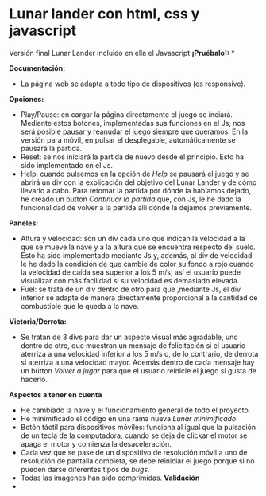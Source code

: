 # Lunar lander con html, css y javascript
Versión final Lunar Lander incluido en ella el Javascript
**¡Pruébalo!:**
*

**Documentación:**
* La página web se adapta a todo tipo de dispositivos (es responsive).

**Opciones:**
* Play/Pause: en cargar la página directamente el juego se inciará. Mediante estos botones, implementadas sus funciones en el Js, nos será posible pausar y reanudar el juego siempre que queramos. En la versión para móvil, en pulsar el desplegable, automáticamente se pausará la partida.
* Reset: se nos iniciará la partida de nuevo desde el principio. Esto ha sido implementado en el Js.
* Help: cuando pulsemos en la opción de *Help* se pausará el juego y se abrirá un div con la explicación del objetivo del Lunar Lander y de cómo llevarlo a cabo. Para retomar la partida por dónde la habíamos dejado, he creado un button *Continuar la partida* que, con Js, le he dado la funcionalidad de volver a la partida allí dónde la dejamos previamente.

**Paneles:**
* Altura y velocidad: son un div cada uno que indican la velocidad a la que se mueve la nave y a la altura que se encuentra respecto del suelo. Esto ha sido implementado mediante Js y, además, al div de velocidad le he dado la condición de que cambie de color su fondo a rojo cuando la velocidad de caída sea superior a los 5 m/s; así el usuario puede visualizar con más facilidad si su velocidad es demasiado elevada.
* Fuel: se trata de un div dentro de otro para que ,mediante Js, el div interior se adapte de manera directamente proporcional a la cantidad de combustible que le queda a la nave.

**Victoria/Derrota:**
* Se tratan de 3 divs para dar un aspecto visual más agradable, uno dentro de otro, que muestran un mensaje de felicitación si el usuario aterriza a una velocidad inferior a los 5 m/s o, de lo contrario, de derrota si aterriza a una velocidad mayor. Además dentro de cada mensaje hay un button *Volver a jugar* para que el usuario reinicie el juego si gusta de hacerlo.

**Aspectos a tener en cuenta**
* He cambiado la nave y el funcionamiento general de todo el proyecto.
* He minimificado el código en una rama nueva *Lunar minimificado*.
* Botón táctil para dispositivos móviles: funciona al igual que la pulsación de un tecla de la computadora; cuando se deja de clickar el motor se apaga el motor y comienza la desaceleración.
* Cada vez que se pase de un dispositivo de resolución móvil a uno de resolución de pantalla completa, se debe reiniciar el juego porque si no pueden darse diferentes tipos de *bugs*.
* Todas las imágenes han sido comprimidas.
**Validación**
* 
